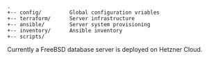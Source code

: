 ```
.
+-- config/         Global configuration vriables
+-- terraform/      Server infrastructure
+-- ansible/        Server system provisioning
+-- inventory/      Ansible inventory
+-- scripts/
```

Currently a FreeBSD database server is deployed on Hetzner Cloud.
